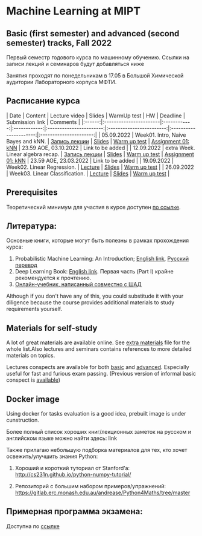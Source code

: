 # Machine Learning at MIPT

## Basic (first semester) and advanced (second semester) tracks, Fall 2022

Первый семестр годового курса по машинному обучению.
Ссылки на записи лекций и семинаров будут добавляться ниже

Занятия проходят по понедельникам в 17.05 в Большой Химической аудитории Лабораторного корпуса МФТИ.

## Расписание курса

| Date   | Content                | Lecture video | Slides               | WarmUp test             | HW                  | Deadline          | Submission link | Comments |
|:------:|:-----------------------|:------------:|:------------:|:-----------------------:|:------------------------:|:----------------------:|:----------------------:|
| 05.09.2022 | Week01. Intro, Naive Bayes and kNN. | [Запись лекции]() | [Slides](week0_01_naive_bayes/lect001_intro_knn_naive_bayes.pdf) | [Warm up test](https://docs.google.com/forms/d/e/1FAIpQLSfz-mW9Abwo2hZiDyjP44Fc9Os-jpsC6P1QZ4yIBwcIgOXUbA/viewform?usp=sf_link) | [Assignment 01: kNN](homeworks/assignment0_01_knn) | 23.59 AOE, 03.10.2022 | Link to be added |
| 12.09.2022 | extra Week. Linear algebra recap. | [Запись лекции]() | [Slides](week0_00_linear_algebra_recap/lecture00-linear_algebra_recap.pdf) | [Warm up test](https://docs.google.com/forms/d/e/1FAIpQLSfz-mW9Abwo2hZiDyjP44Fc9Os-jpsC6P1QZ4yIBwcIgOXUbA/viewform?usp=sf_link) | [Assignment 01: kNN](homeworks/assignment0_01_knn) | 23.59 AOE, 23.03.2022 | Link to be added |
| 19.09.2022     | Week02. Linear Regression. | [Lecture](https://youtu.be/EboX9XxvNsc)     | [Slides](week0_02_linear_reg/lect002_linear_regression.pdf) | [Warm up test](https://docs.google.com/forms/d/e/1FAIpQLScN6qmwPFKzx58zeBnmUGtRwQjajsLZj7wzw9PkpY5iqvlvcA/viewform?usp=sf_link) | 
| 26.09.2022     | Week03. Linear Classification. | [Lecture]()     | [Slides](week0_03_linear_classification/msai-ml_s21_lect003_logistic_regression.pdf) | [Warm up test](https://docs.google.com/forms/d/e/1FAIpQLSeWno4dJ9bwbXpd_MstUyREvvO5fSq1duOi7gXYhJM983UDJg/viewform?usp=sf_link) | 

## Prerequisites

Теоретический минимум для участия в курсе доступен [по ссылке](./prerequisites.md).

## Литература:
Основные книги, которые могут быть полезны в рамках прохождения курса:
1. Probabilistic Machine Learning: An Introduction; [English link](https://probml.github.io/pml-book/book1.html), [Русский перевод](https://dmkpress.com/catalog/computer/data/978-5-93700-119-1/)
2. Deep Learning Book: [English link](https://www.deeplearningbook.org/). Первая часть (Part I) крайне рекомендуется к прочтению.
3. [Онлайн-учебник, написанный совместно с ШАД](https://academy.yandex.ru/dataschool/book)

Although if you don't have any of this, you could substitude it with your
diligence because the course provides additional materials to study requirements
yourself.

## Materials for self-study

A lot of great materials are available online. See
[extra materials](extra_materials.md) file for the whole list.Also lectures and
seminars contains references to more detailed materials on topics.

Lectures conspects are available for both [basic](lecture_notes_basic__ru.pdf)
and [advanced](lecture_notes_advanced__ru.pdf). Especially useful for fast and
furious exam passing. (Previous version of informal basic conspect is
[available](ML_informal_notes.pdf))

## Docker image

Using docker for tasks evaluation is a good idea, prebuilt image is under
cunstruction.

Более полный список хороших книг/лекционных заметок на русском и английском языке можно найти здесь: link


Также прилагаю небольшую подборка материалов для тех, кто хочет освежить/улучшить знания Python:

1. Хороший и короткий туториал от Stanford’а: http://cs231n.github.io/python-numpy-tutorial/

2. Репозиторий с большим набором примеров/упражнений: https://gitlab.erc.monash.edu.au/andrease/Python4Maths/tree/master


## Примерная программа экзамена:
Доступна по [ссылке](./approximate_program.pdf)

